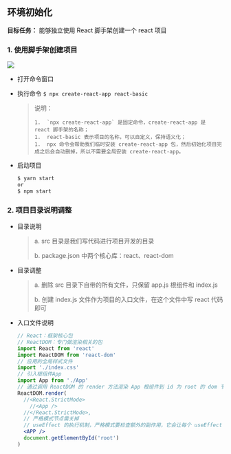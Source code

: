 ## 环境初始化

**目标任务：** 能够独立使用 React 脚手架创建一个 react 项目

### 1. 使用脚手架创建项目

![](/Users/Kurja/Desktop/Typora/React/%E7%AC%AC%E4%B8%80%E6%AC%A1%E7%B3%BB%E7%BB%9F%E5%AD%A6%E4%B9%A0/e6c9d24egy1h4msfwr1o3j212j0j1abc.jpg)

- 打开命令窗口

- 执行命令 `$ npx create-react-app react-basic`

  > 说明：
  >
  > 	1.  `npx create-react-app` 是固定命令，create-react-app 是 react 脚手架的名称；
  > 	1.  react-basic 表示项目的名称，可以自定义，保持语义化；
  > 	1.  npx 命令会帮助我们临时安装 create-react-app 包，然后初始化项目完成之后会自动删掉，所以不需要全局安装 create-react-app。

- 启动项目

  ```bash
  $ yarn start
  or
  $ npm start
  ```

### 2. 项目目录说明调整

- 目录说明

  > a. src 目录是我们写代码进行项目开发的目录
  >
  > b. package.json 中两个核心库：react、react-dom

- 目录调整

  > a. 删除 src 目录下自带的所有文件，只保留 app.js 根组件和 index.js
  >
  > b. 创建 index.js 文件作为项目的入口文件，在这个文件中写 react 代码即可

- 入口文件说明

  ```jsx
  // React：框架核心包
  // ReactDOM：专门做渲染相关的包
  import React from 'react'
  import ReactDOM from 'react-dom'
  // 应用的全局样式文件
  import './index.css'
  // 引入根组件App
  import App from './App'
  // 通过调用 ReactDOM 的 render 方法渲染 App 根组件到 id 为 root 的 dom 节点上
  ReactDOM.render(
    //<React.StrictMode>
      //<App />
    //</React.StrictMode>,
    // 严格模式节点需关掉
    // useEffect 的执行机制，严格模式要检查额外的副作用，它会让每个 useEffect 都执行两次
    <APP />
    document.getElementById('root')
  )
  ```

  

